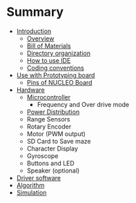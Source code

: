 # Summary

* [Introduction](README.md)
   * [Overview](overview.md)
   * [Bill of Materials](bill_of_materials.md)
   * [Directory organization](directory_organization.md)
   * [How to use IDE](how_to_use_ide.md)
   * [Coding conventions](coding_conventions.md)
* [Use with Prototyping board](use_with_prototype_board.md)
   * [Pins of NUCLEO Board](pins_of_nucleo_board.md)
* [Hardware](hardware.md)
   * [Microcontroller](microcontroller.md)
       * Frequency and Over drive mode
   * [Power Distribution](power_distribution.md)
   * Range Sensors
   * Rotary Encoder
   * Motor (PWM output)
   * SD Card to Save maze
   * Character Display
   * Gyroscope
   * Buttons and LED
   * Speaker (optional)
* [Driver software](driver_software.md)
* [Algorithm](algorithm.md)
* [Simulation](simulation.md)

